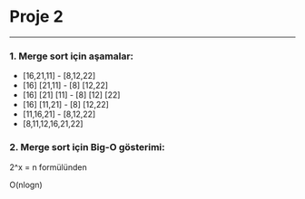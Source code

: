 # Proje 2
---

### 1. Merge sort için aşamalar:

* [16,21,11] - [8,12,22]
* [16] [21,11] - [8] [12,22]
* [16] [21] [11] - [8] [12] [22]
* [16] [11,21] - [8] [12,22]
* [11,16,21] - [8,12,22]
* [8,11,12,16,21,22]

### 2. Merge sort için Big-O gösterimi:
2^x = n formülünden

O(nlogn) 
